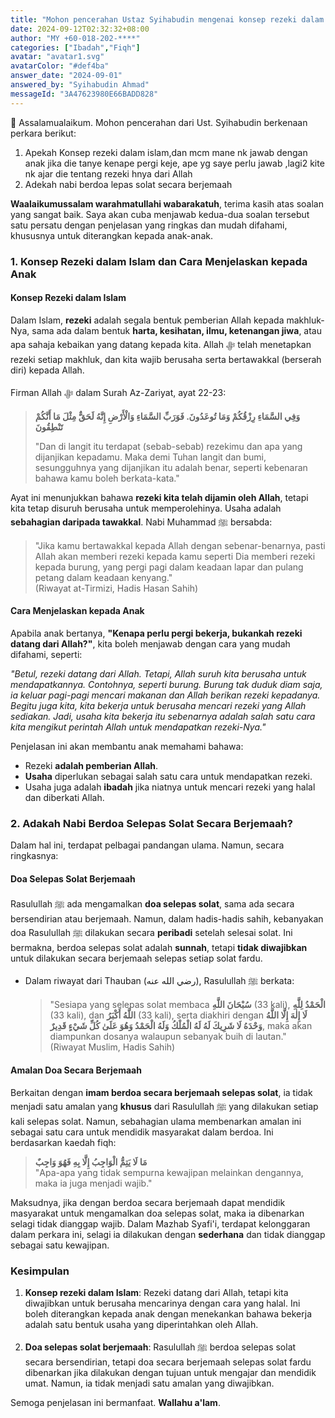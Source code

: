 ```yaml
---
title: "Mohon pencerahan Ustaz Syihabudin mengenai konsep rezeki dalam Islam dan cara menjelaskan kepada anak tentangnya, serta adakah Nabi berdoa selepas solat berjemaah?"
date: 2024-09-12T02:32:32+08:00
author: "MY +60-018-202-****"
categories: ["Ibadah","Fiqh"]
avatar: "avatar1.svg"
avatarColor: "#def4ba"
answer_date: "2024-09-01"
answered_by: "Syihabudin Ahmad"
messageId: "3A47623980E66BADD828"
---
```


🛑 Assalamualaikum. Mohon pencerahan dari Ust. Syihabudin berkenaan perkara berikut:

1. Apekah Konsep rezeki dalam islam,dan mcm mane nk jawab dengan anak jika die tanye kenape pergi keje, ape yg saye perlu jawab ,lagi2 kite nk ajar die tentang rezeki hnya dari Allah 
2. Adekah nabi berdoa lepas solat secara berjemaah

<!--more-->

**Waalaikumussalam warahmatullahi wabarakatuh**, terima kasih atas soalan yang sangat baik. Saya akan cuba menjawab kedua-dua soalan tersebut satu persatu dengan penjelasan yang ringkas dan mudah difahami, khususnya untuk diterangkan kepada anak-anak.

### 1. **Konsep Rezeki dalam Islam dan Cara Menjelaskan kepada Anak**

#### Konsep Rezeki dalam Islam
Dalam Islam, **rezeki** adalah segala bentuk pemberian Allah kepada makhluk-Nya, sama ada dalam bentuk **harta, kesihatan, ilmu, ketenangan jiwa**, atau apa sahaja kebaikan yang datang kepada kita. Allah ﷻ telah menetapkan rezeki setiap makhluk, dan kita wajib berusaha serta bertawakkal (berserah diri) kepada Allah.

Firman Allah ﷻ dalam Surah Az-Zariyat, ayat 22-23:

> **وَفِي السَّمَاءِ رِزْقُكُمْ وَمَا تُوعَدُونَ. فَوَرَبِّ السَّمَاءِ وَالْأَرْضِ إِنَّهُ لَحَقٌّ مِثْلَ مَا أَنَّكُمْ تَنْطِقُونَ**
> 
> "Dan di langit itu terdapat (sebab-sebab) rezekimu dan apa yang dijanjikan kepadamu. Maka demi Tuhan langit dan bumi, sesungguhnya yang dijanjikan itu adalah benar, seperti kebenaran bahawa kamu boleh berkata-kata."

Ayat ini menunjukkan bahawa **rezeki kita telah dijamin oleh Allah**, tetapi kita tetap disuruh berusaha untuk memperolehinya. Usaha adalah **sebahagian daripada tawakkal**. Nabi Muhammad ﷺ bersabda:

> "Jika kamu bertawakkal kepada Allah dengan sebenar-benarnya, pasti Allah akan memberi rezeki kepada kamu seperti Dia memberi rezeki kepada burung, yang pergi pagi dalam keadaan lapar dan pulang petang dalam keadaan kenyang."  
> (Riwayat at-Tirmizi, Hadis Hasan Sahih)

#### Cara Menjelaskan kepada Anak
Apabila anak bertanya, **"Kenapa perlu pergi bekerja, bukankah rezeki datang dari Allah?"**, kita boleh menjawab dengan cara yang mudah difahami, seperti:

_"Betul, rezeki datang dari Allah. Tetapi, Allah suruh kita berusaha untuk mendapatkannya. Contohnya, seperti burung. Burung tak duduk diam saja, ia keluar pagi-pagi mencari makanan dan Allah berikan rezeki kepadanya. Begitu juga kita, kita bekerja untuk berusaha mencari rezeki yang Allah sediakan. Jadi, usaha kita bekerja itu sebenarnya adalah salah satu cara kita mengikut perintah Allah untuk mendapatkan rezeki-Nya."_

Penjelasan ini akan membantu anak memahami bahawa:

- Rezeki **adalah pemberian Allah**.
- **Usaha** diperlukan sebagai salah satu cara untuk mendapatkan rezeki.
- Usaha juga adalah **ibadah** jika niatnya untuk mencari rezeki yang halal dan diberkati Allah.

### 2. **Adakah Nabi Berdoa Selepas Solat Secara Berjemaah?**

Dalam hal ini, terdapat pelbagai pandangan ulama. Namun, secara ringkasnya:

#### Doa Selepas Solat Berjemaah
Rasulullah ﷺ ada mengamalkan **doa selepas solat**, sama ada secara bersendirian atau berjemaah. Namun, dalam hadis-hadis sahih, kebanyakan doa Rasulullah ﷺ dilakukan secara **peribadi** setelah selesai solat. Ini bermakna, berdoa selepas solat adalah **sunnah**, tetapi **tidak diwajibkan** untuk dilakukan secara berjemaah selepas setiap solat fardu.

- Dalam riwayat dari Thauban (رضي الله عنه), Rasulullah ﷺ berkata:
  
  > "Sesiapa yang selepas solat membaca **سُبْحَانَ اللَّهِ** (33 kali), **الْحَمْدُ لِلَّهِ** (33 kali), dan **اللَّهُ أَكْبَرُ** (33 kali), serta diakhiri dengan **لَا إِلٰهَ إِلَّا اللَّهُ وَحْدَهُ لَا شَرِيكَ لَهُ لَهُ الْمُلْكُ وَلَهُ الْحَمْدُ وَهُوَ عَلَىٰ كُلِّ شَيْءٍ قَدِيرٌ**, maka akan diampunkan dosanya walaupun sebanyak buih di lautan."  
  (Riwayat Muslim, Hadis Sahih)

#### Amalan Doa Secara Berjemaah
Berkaitan dengan **imam berdoa secara berjemaah selepas solat**, ia tidak menjadi satu amalan yang **khusus** dari Rasulullah ﷺ yang dilakukan setiap kali selepas solat. Namun, sebahagian ulama membenarkan amalan ini sebagai satu cara untuk mendidik masyarakat dalam berdoa. Ini berdasarkan kaedah fiqh:

> **مَا لَا يَتِمُّ الْوَاجِبُ إِلَّا بِهِ فَهُوَ وَاجِبٌ**  
> "Apa-apa yang tidak sempurna kewajipan melainkan dengannya, maka ia juga menjadi wajib."

Maksudnya, jika dengan berdoa secara berjemaah dapat mendidik masyarakat untuk mengamalkan doa selepas solat, maka ia dibenarkan selagi tidak dianggap wajib. Dalam Mazhab Syafi'i, terdapat kelonggaran dalam perkara ini, selagi ia dilakukan dengan **sederhana** dan tidak dianggap sebagai satu kewajipan.

### Kesimpulan

1. **Konsep rezeki dalam Islam**: Rezeki datang dari Allah, tetapi kita diwajibkan untuk berusaha mencarinya dengan cara yang halal. Ini boleh diterangkan kepada anak dengan menekankan bahawa bekerja adalah satu bentuk usaha yang diperintahkan oleh Allah.

2. **Doa selepas solat berjemaah**: Rasulullah ﷺ berdoa selepas solat secara bersendirian, tetapi doa secara berjemaah selepas solat fardu dibenarkan jika dilakukan dengan tujuan untuk mengajar dan mendidik umat. Namun, ia tidak menjadi satu amalan yang diwajibkan.

Semoga penjelasan ini bermanfaat. **Wallahu a'lam**.

